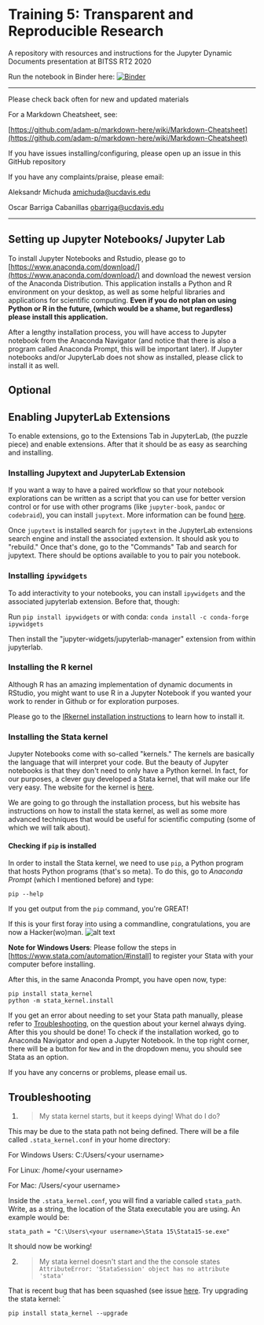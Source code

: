 # Training 5: Transparent and Reproducible Research 

A repository with resources and instructions for the Jupyter Dynamic Documents presentation at BITSS RT2 2020

Run the notebook in Binder here: [![Binder](https://mybinder.org/badge_logo.svg)](https://mybinder.org/v2/gh/amichuda/bitss-rt2-2020-jupyter.git/main?filepath=Presentation%2Fpresentation.ipynb)

---

Please check back often for new and updated materials

For a Markdown Cheatsheet, see:

[https://github.com/adam-p/markdown-here/wiki/Markdown-Cheatsheet](https://github.com/adam-p/markdown-here/wiki/Markdown-Cheatsheet)


If you have issues installing/configuring, please open up an issue in this GitHub repository

If you have any complaints/praise, please email:

Aleksandr Michuda
amichuda@ucdavis.edu

Oscar Barriga Cabanillas
obarriga@ucdavis.edu

---

## Setting up Jupyter Notebooks/ Jupyter Lab

To install Jupyter Notebooks and Rstudio, please go to [https://www.anaconda.com/download/](https://www.anaconda.com/download/) and download the newest version of the Anaconda Distribution. This application installs a Python and R environment on your desktop, as well as some helpful libraries and applications for scientific computing. **Even if you do not plan on using Python or R in the future, (which would be a shame, but regardless) please install this application.** 

After a lengthy installation process, you will have access to Jupyter notebook from the Anaconda Navigator (and notice that there is also a program called Anaconda Prompt, this will be important later). If Jupyter notebooks and/or JupyterLab does not show as installed, please click to install it as well.

## Optional 

## Enabling JupyterLab Extensions

To enable extensions, go to the Extensions Tab in JupyterLab, (the puzzle piece) and enable extensions. After that it should be as easy as searching and installing.

### Installing Jupytext and JupyterLab Extension

If you want a way to have a paired workflow so that your notebook explorations can be written as a script that you can use for better version control or for use with other programs (like `jupyter-book`, `pandoc` or `codebraid`), you can install `jupytext`. More information can be found [here](https://github.com/mwouts/jupytext).

Once `jupytext` is installed search for `jupytext` in the JupyterLab extensions search engine and install the associated extension. It should ask you to "rebuild." Once that's done, go to the "Commands" Tab and search for jupytext. There should be options available to you to pair you notebook.

### Installing `ipywidgets`

To add interactivity to your notebooks, you can install `ipywidgets` and the associated jupyterlab extension. Before that, though:

Run `pip install ipywidgets` or with conda: `conda install -c conda-forge ipywidgets`

Then install the "jupyter-widgets/jupyterlab-manager" extension from within jupyterlab.

### Installing the R kernel

Although R has an amazing implementation of dynamic documents in RStudio, you might want to use R in a Jupyter Notebook if you wanted your work to render in Github or for exploration purposes.

Please go to the [IRkernel installation instructions](https://irkernel.github.io/installation/) to learn how to install it.

### Installing the Stata kernel 

Jupyter Notebooks come with so-called "kernels." The kernels are basically the language that will interpret your code. But the beauty of Jupyter notebooks is that they don't need to only have a Python kernel. In fact, for our purposes, a clever guy developed a Stata kernel, that will make our life very easy. The website for the kernel is [here](https://kylebarron.github.io/stata_kernel/). 

We are going to go through the installation process, but his website has instructions on how to install the stata kernel, as well as some more advanced techniques that would be useful for scientific computing (some of which we will talk about).

#### Checking if ```pip``` is installed

In order to install the Stata kernel, we need to use ```pip```, a Python program that hosts Python programs (that's so meta). To do this, go to *Anaconda Prompt* (which I mentioned before) and type:

``` 
pip --help
```

If you get output from the ```pip``` command, you're GREAT!

If this is your first foray into using a commandline, congratulations, you are now a Hacker(wo)man.
![alt text](http://peroty.com/blog/wp-content/uploads/2015/06/HACKERMAN.png "You did it!")

**Note for Windows Users**: Please follow the steps in [https://www.stata.com/automation/#install] to register your Stata with your computer before installing. 

After this, in the same Anaconda Prompt, you have open now, type:

```
pip install stata_kernel
python -m stata_kernel.install
```

If you get an error about needing to set your Stata path manually, please refer to [Troubleshooting](#Troubleshooting), on the question about your kernel always dying. After this you should be done! To check if the installation worked, go to Anaconda Navigator and open a Jupyter Notebook. In the top right corner, there will be a button for ```New``` and in the dropdown menu, you should see Stata as an option.

If you have any concerns or problems, please email us.

## Troubleshooting

1. > My stata kernel starts, but it keeps dying! What do I do?

This may be due to the stata path not being defined. There will be a file called ```.stata_kernel.conf``` in your home directory:

For Windows Users: C:/Users/\<your username\>

For Linux: /home/\<your username\>

For Mac: /Users/\<your username\>

Inside the ```.stata_kernel.conf```, you will find a variable called ```stata_path```. Write, as a string, the location of the Stata executable you are using. An example would be:

```
stata_path = "C:\Users\<your username>\Stata 15\Stata15-se.exe"
```

It should now be working!



2. > My stata kernel doesn't start and the the console states `
AttributeError: 'StataSession' object has no attribute 'stata'`

That is recent bug that has been squashed (see issue [here](https://github.com/kylebarron/stata_kernel/issues/281). Try upgrading the stata kernel: `

```
pip install stata_kernel --upgrade
```




  
